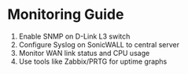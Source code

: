 # Monitoring Guide
1. Enable SNMP on D-Link L3 switch
2. Configure Syslog on SonicWALL to central server
3. Monitor WAN link status and CPU usage
4. Use tools like Zabbix/PRTG for uptime graphs
